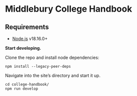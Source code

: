 # Middlebury College Handbook

## Requirements

* [Node.js](https://nodejs.org/) v18.16.0+

**Start developing.**

Clone the repo and install node dependencies:

```shell
npm install --legacy-peer-deps
```

Navigate into the site’s directory and start it up.

```shell
cd college-handbook/
npm run develop
```